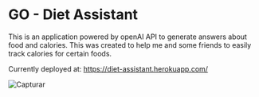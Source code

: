 # GO - Diet Assistant

This is an application powered by openAI API to generate answers about food and calories.
This was created to help me and some friends to easily track calories for certain foods.

Currently deployed at:
https://diet-assistant.herokuapp.com/


![Capturar](https://user-images.githubusercontent.com/27701706/236648056-41a362f8-b91c-466a-8487-5e3cc96c47d9.PNG)
